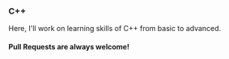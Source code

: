 ### C++
Here, I'll work on learning skills of C++ from basic to advanced.
#### Pull Requests are always welcome!
